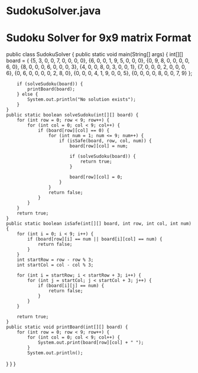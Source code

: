 # SudokuSolver.java
# Sudoku Solver for 9x9 matrix Format

public class SudokuSolver {
    public static void main(String[] args) {
        int[][] board = {
            {5, 3, 0, 0, 7, 0, 0, 0, 0},
            {6, 0, 0, 1, 9, 5, 0, 0, 0},
            {0, 9, 8, 0, 0, 0, 0, 6, 0},
            {8, 0, 0, 0, 6, 0, 0, 0, 3},
            {4, 0, 0, 8, 0, 3, 0, 0, 1},
            {7, 0, 0, 0, 2, 0, 0, 0, 6},
            {0, 6, 0, 0, 0, 0, 2, 8, 0},
            {0, 0, 0, 4, 1, 9, 0, 0, 5},
            {0, 0, 0, 0, 8, 0, 0, 7, 9}
        };

        if (solveSudoku(board)) {
            printBoard(board);
        } else {
            System.out.println("No solution exists");
        }
    }
    public static boolean solveSudoku(int[][] board) {
        for (int row = 0; row < 9; row++) {
            for (int col = 0; col < 9; col++) {
                if (board[row][col] == 0) {
                    for (int num = 1; num <= 9; num++) {
                        if (isSafe(board, row, col, num)) {
                            board[row][col] = num;

                            if (solveSudoku(board)) {
                                return true;
                            }

                            board[row][col] = 0;
                        }
                    }
                    return false;
                }
            }
        }
        return true;
    }
    public static boolean isSafe(int[][] board, int row, int col, int num) {
        for (int i = 0; i < 9; i++) {
            if (board[row][i] == num || board[i][col] == num) {
                return false;
            }
        }
        int startRow = row - row % 3;
        int startCol = col - col % 3;

        for (int i = startRow; i < startRow + 3; i++) {
            for (int j = startCol; j < startCol + 3; j++) {
                if (board[i][j] == num) {
                    return false;
                }
            }
        }

        return true;
    }
    public static void printBoard(int[][] board) {
        for (int row = 0; row < 9; row++) {
            for (int col = 0; col < 9; col++) {
                System.out.print(board[row][col] + " ");
            }
            System.out.println();
}
}
}
